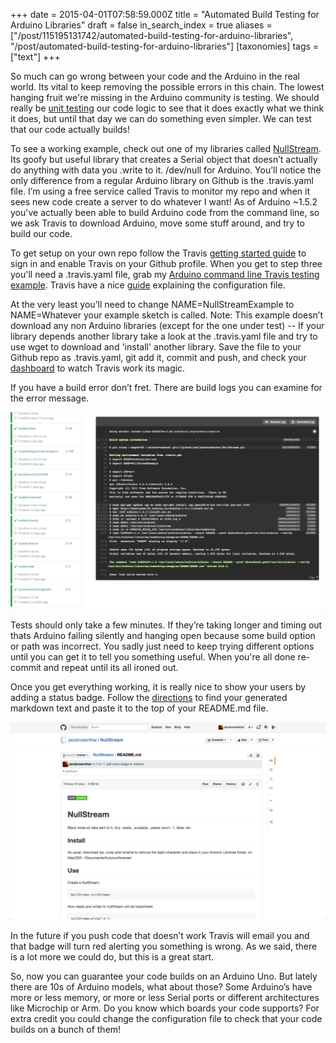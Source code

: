 +++
date = 2015-04-01T07:58:59.000Z
title = "Automated Build Testing for Arduino Libraries"
draft = false
in_search_index = true
aliases = ["/post/115195131742/automated-build-testing-for-arduino-libraries", "/post/automated-build-testing-for-arduino-libraries"]
[taxonomies]
tags = ["text"]
+++

So much can go wrong between your code and the Arduino in the real world. Its vital to keep removing the possible errors in this chain. The lowest hanging fruit we're missing in the Arduino community is testing. We should really be [unit testing](https://en.wikipedia.org/wiki/Unit_testing) our code logic to see that it does exactly what we think it does, but until that day we can do something even simpler. We can test that our code actually builds!

<!-- more -->

To see a working example, check out one of my libraries called [NullStream](https://github.com/jacobrosenthal/NullStream). Its goofy but useful library that creates a Serial object that doesn’t actually do anything with data you .write to it. /dev/null for Arduino. You’ll notice the only difference from a regular Arduino library on Github is the .travis.yaml file. I’m using a free service called Travis to monitor my repo and when it sees new code create a server to do whatever I want! As of Arduino ~1.5.2 you've actually been able to build Arduino code from the command line, so we ask Travis to download Arduino, move some stuff around, and try to build our code.

To get setup on your own repo follow the Travis [getting started guide](http://docs.travis-ci.com/user/getting-started/#Step-one%3A-Sign-in) to sign in and enable Travis on your Github profile. When you get to step three you'll need a .travis.yaml file, grab my [Arduino command line Travis testing example](https://gist.github.com/jacobrosenthal/ffeadc44ebcc03b9b09b). Travis have a nice [guide](http://docs.travis-ci.com/user/build-configuration/) explaining the configuration file.

At the very least you’ll need to change NAME=NullStreamExample to NAME=Whatever your example sketch is called. Note: This example doesn’t download any non Arduino libraries (except for the one under test) -- If your library depends another library take a look at the .travis.yaml file and try to use wget to download and 'install' another library. Save the file to your Github repo as .travis.yaml, git add it, commit and push, and check your[ dashboard](https://travis-ci.org/repositories) to watch Travis work its magic.

If you have a build error don’t fret. There are build logs you can examine for the error message.

![image](/images/tumblr_inline_nm4bct7xC01rp3p4d_540.png)

Tests should only take a few minutes. If they’re taking longer and timing out thats Arduino failing silently and hanging open because some build option or path was incorrect. You sadly just need to keep trying different options until you can get it to tell you something useful. When you're all done re-commit and repeat until its all ironed out.

Once you get everything working, it is really nice to show your users by adding a status badge. Follow the [directions](http://docs.travis-ci.com/user/status-images/) to find your generated markdown text and paste it to the top of your README.md file.

![image](/images/tumblr_inline_nm4badybdK1rp3p4d_540.png)

In the future if you push code that doesn’t work Travis will email you and that badge will turn red alerting you something is wrong. As we said, there is a lot more we could do, but this is a great start.

So, now you can guarantee your code builds on an Arduino Uno. But lately there are 10s of Arduino models, what about those?  Some Arduino’s have more or less memory, or more or less Serial ports or different architectures like Microchip or Arm. Do you know which boards your code supports? For extra credit you could change the configuration file to check that your code builds on a bunch of them!

